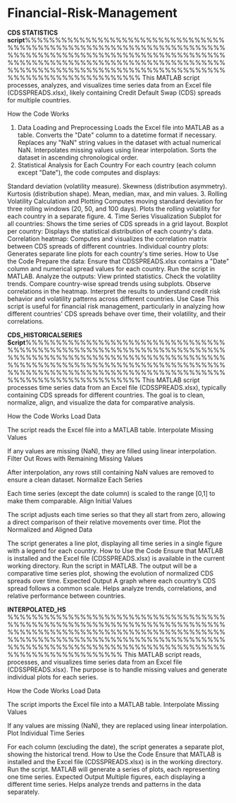 # Financial-Risk-Management

**CDS STATISTICS script**%%%%%%%%%%%%%%%%%%%%%%%%%%%%%%%%%%%%%%%%%%%%%%%%%%%%%%%%%%%%%%%%%%%%%%%%%%%%%%%%%%%%%%%%%%%%%%%%%%%%%%%%%%%%%%%%%%%%%%%%%%%%%%%%%%%%%%%%%%%%%%%%%%%%%%%%%%%%%%%%%%%%%%%%%%%%%%%%%%%%%%%%%%%%%%%%%%%%%%%
This MATLAB script processes, analyzes, and visualizes time series data from an Excel file (CDSSPREADS.xlsx), likely containing Credit Default Swap (CDS) spreads for multiple countries.

How the Code Works
1. Data Loading and Preprocessing
Loads the Excel file into MATLAB as a table.
Converts the "Date" column to a datetime format if necessary.
Replaces any "NaN" string values in the dataset with actual numerical NaN.
Interpolates missing values using linear interpolation.
Sorts the dataset in ascending chronological order.
2. Statistical Analysis for Each Country
For each country (each column except "Date"), the code computes and displays:

Standard deviation (volatility measure).
Skewness (distribution asymmetry).
Kurtosis (distribution shape).
Mean, median, max, and min values.
3. Rolling Volatility Calculation and Plotting
Computes moving standard deviation for three rolling windows (20, 50, and 100 days).
Plots the rolling volatility for each country in a separate figure.
4. Time Series Visualization
Subplot for all countries: Shows the time series of CDS spreads in a grid layout.
Boxplot per country: Displays the statistical distribution of each country's data.
Correlation heatmap: Computes and visualizes the correlation matrix between CDS spreads of different countries.
Individual country plots: Generates separate line plots for each country's time series.
How to Use the Code
Prepare the data: Ensure that CDSSPREADS.xlsx contains a "Date" column and numerical spread values for each country.
Run the script in MATLAB.
Analyze the outputs:
View printed statistics.
Check the volatility trends.
Compare country-wise spread trends using subplots.
Observe correlations in the heatmap.
Interpret the results to understand credit risk behavior and volatility patterns across different countries.
Use Case
This script is useful for financial risk management, particularly in analyzing how different countries' CDS spreads behave over time, their volatility, and their correlations.


**CDS_HISTORICALSERIES Script**%%%%%%%%%%%%%%%%%%%%%%%%%%%%%%%%%%%%%%%%%%%%%%%%%%%%%%%%%%%%%%%%%%%%%%%%%%%%%%%%%%%%%%%%%%%%%%%%%%%%%%%%%%%%%%%%%%%%%%%%%%%%%%%%%%%%%%%%%%%%%%%%%%%%%%%%%%%%%%%%%%%%%%%%%%%%%%%%%%%%%%%%%%%%%%%%%%%%%%%
This MATLAB script processes time series data from an Excel file (CDSSPREADS.xlsx), typically containing CDS spreads for different countries. The goal is to clean, normalize, align, and visualize the data for comparative analysis.

How the Code Works
Load Data

The script reads the Excel file into a MATLAB table.
Interpolate Missing Values

If any values are missing (NaN), they are filled using linear interpolation.
Filter Out Rows with Remaining Missing Values

After interpolation, any rows still containing NaN values are removed to ensure a clean dataset.
Normalize Each Series

Each time series (except the date column) is scaled to the range [0,1] to make them comparable.
Align Initial Values

The script adjusts each time series so that they all start from zero, allowing a direct comparison of their relative movements over time.
Plot the Normalized and Aligned Data

The script generates a line plot, displaying all time series in a single figure with a legend for each country.
How to Use the Code
Ensure that MATLAB is installed and the Excel file (CDSSPREADS.xlsx) is available in the current working directory.
Run the script in MATLAB.
The output will be a comparative time series plot, showing the evolution of normalized CDS spreads over time.
Expected Output
A graph where each country’s CDS spread follows a common scale.
Helps analyze trends, correlations, and relative performance between countries.

**INTERPOLATED_HS** %%%%%%%%%%%%%%%%%%%%%%%%%%%%%%%%%%%%%%%%%%%%%%%%%%%%%%%%%%%%%%%%%%%%%%%%%%%%%%%%%%%%%%%%%%%%%%%%%%%%%%%%%%%%%%%%%%%%%%%%%%%%%%%%%%%%%%%%%%%%%%%%%%%%%%%%%%%%%%%%%%%%%%%%%%%%%%%%%%%%%%%%%%%%%%%%%%%%%%%
This MATLAB script reads, processes, and visualizes time series data from an Excel file (CDSSPREADS.xlsx). The purpose is to handle missing values and generate individual plots for each series.

How the Code Works
Load Data

The script imports the Excel file into a MATLAB table.
Interpolate Missing Values

If any values are missing (NaN), they are replaced using linear interpolation.
Plot Individual Time Series

For each column (excluding the date), the script generates a separate plot, showing the historical trend.
How to Use the Code
Ensure that MATLAB is installed and the Excel file (CDSSPREADS.xlsx) is in the working directory.
Run the script.
MATLAB will generate a series of plots, each representing one time series.
Expected Output
Multiple figures, each displaying a different time series.
Helps analyze trends and patterns in the data separately.
